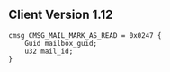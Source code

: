 ## Client Version 1.12

```rust,ignore
cmsg CMSG_MAIL_MARK_AS_READ = 0x0247 {
    Guid mailbox_guid;    
    u32 mail_id;    
}

```
